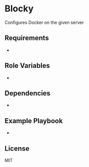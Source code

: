 # Blocky

Configures Docker on the given server

## Requirements

-

## Role Variables

-

## Dependencies

-

## Example Playbook

-

## License

MIT

